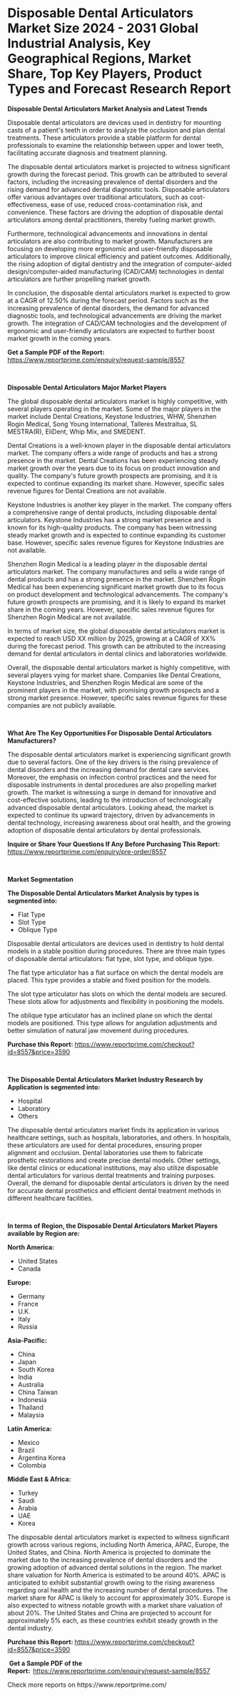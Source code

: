 <p><h1>Disposable Dental Articulators Market Size 2024 - 2031 Global Industrial Analysis, Key Geographical Regions, Market Share, Top Key Players, Product Types and Forecast Research Report</h1></p><p><strong>Disposable Dental Articulators Market Analysis and Latest Trends</strong></p>
<p><p>Disposable dental articulators are devices used in dentistry for mounting casts of a patient's teeth in order to analyze the occlusion and plan dental treatments. These articulators provide a stable platform for dental professionals to examine the relationship between upper and lower teeth, facilitating accurate diagnosis and treatment planning.</p><p>The disposable dental articulators market is projected to witness significant growth during the forecast period. This growth can be attributed to several factors, including the increasing prevalence of dental disorders and the rising demand for advanced dental diagnostic tools. Disposable articulators offer various advantages over traditional articulators, such as cost-effectiveness, ease of use, reduced cross-contamination risk, and convenience. These factors are driving the adoption of disposable dental articulators among dental practitioners, thereby fueling market growth.</p><p>Furthermore, technological advancements and innovations in dental articulators are also contributing to market growth. Manufacturers are focusing on developing more ergonomic and user-friendly disposable articulators to improve clinical efficiency and patient outcomes. Additionally, the rising adoption of digital dentistry and the integration of computer-aided design/computer-aided manufacturing (CAD/CAM) technologies in dental articulators are further propelling market growth.</p><p>In conclusion, the disposable dental articulators market is expected to grow at a CAGR of 12.50% during the forecast period. Factors such as the increasing prevalence of dental disorders, the demand for advanced diagnostic tools, and technological advancements are driving the market growth. The integration of CAD/CAM technologies and the development of ergonomic and user-friendly articulators are expected to further boost market growth in the coming years.</p></p>
<p><strong>Get a Sample PDF of the Report:&nbsp;</strong> <a href="https://www.reportprime.com/enquiry/request-sample/8557">https://www.reportprime.com/enquiry/request-sample/8557</a></p>
<p>&nbsp;</p>
<p><strong>Disposable Dental Articulators Major Market Players</strong></p>
<p><p>The global disposable dental articulators market is highly competitive, with several players operating in the market. Some of the major players in the market include Dental Creations, Keystone Industries, WHW, Shenzhen Rogin Medical, Song Young International, Talleres Mestraitua, SL MESTRA(R), EliDent, Whip Mix, and SMEDENT.</p><p>Dental Creations is a well-known player in the disposable dental articulators market. The company offers a wide range of products and has a strong presence in the market. Dental Creations has been experiencing steady market growth over the years due to its focus on product innovation and quality. The company's future growth prospects are promising, and it is expected to continue expanding its market share. However, specific sales revenue figures for Dental Creations are not available.</p><p>Keystone Industries is another key player in the market. The company offers a comprehensive range of dental products, including disposable dental articulators. Keystone Industries has a strong market presence and is known for its high-quality products. The company has been witnessing steady market growth and is expected to continue expanding its customer base. However, specific sales revenue figures for Keystone Industries are not available.</p><p>Shenzhen Rogin Medical is a leading player in the disposable dental articulators market. The company manufactures and sells a wide range of dental products and has a strong presence in the market. Shenzhen Rogin Medical has been experiencing significant market growth due to its focus on product development and technological advancements. The company's future growth prospects are promising, and it is likely to expand its market share in the coming years. However, specific sales revenue figures for Shenzhen Rogin Medical are not available.</p><p>In terms of market size, the global disposable dental articulators market is expected to reach USD XX million by 2025, growing at a CAGR of XX% during the forecast period. This growth can be attributed to the increasing demand for dental articulators in dental clinics and laboratories worldwide.</p><p>Overall, the disposable dental articulators market is highly competitive, with several players vying for market share. Companies like Dental Creations, Keystone Industries, and Shenzhen Rogin Medical are some of the prominent players in the market, with promising growth prospects and a strong market presence. However, specific sales revenue figures for these companies are not publicly available.</p></p>
<p>&nbsp;</p>
<p><strong>What Are The Key Opportunities For Disposable Dental Articulators Manufacturers?</strong></p>
<p><p>The disposable dental articulators market is experiencing significant growth due to several factors. One of the key drivers is the rising prevalence of dental disorders and the increasing demand for dental care services. Moreover, the emphasis on infection control practices and the need for disposable instruments in dental procedures are also propelling market growth. The market is witnessing a surge in demand for innovative and cost-effective solutions, leading to the introduction of technologically advanced disposable dental articulators. Looking ahead, the market is expected to continue its upward trajectory, driven by advancements in dental technology, increasing awareness about oral health, and the growing adoption of disposable dental articulators by dental professionals.</p></p>
<p><strong>Inquire or Share Your Questions If Any Before Purchasing This Report:</strong> <a href="https://www.reportprime.com/enquiry/pre-order/8557">https://www.reportprime.com/enquiry/pre-order/8557</a></p>
<p>&nbsp;</p>
<p><strong>Market Segmentation</strong></p>
<p><strong>The Disposable Dental Articulators Market Analysis by types is segmented into:</strong></p>
<p><ul><li>Flat Type</li><li>Slot Type</li><li>Oblique Type</li></ul></p>
<p><p>Disposable dental articulators are devices used in dentistry to hold dental models in a stable position during procedures. There are three main types of disposable dental articulators: flat type, slot type, and oblique type. </p><p>The flat type articulator has a flat surface on which the dental models are placed. This type provides a stable and fixed position for the models.</p><p>The slot type articulator has slots on which the dental models are secured. These slots allow for adjustments and flexibility in positioning the models.</p><p>The oblique type articulator has an inclined plane on which the dental models are positioned. This type allows for angulation adjustments and better simulation of natural jaw movement during procedures.</p></p>
<p><strong>Purchase this Report:&nbsp;</strong><a href="https://www.reportprime.com/checkout?id=8557&price=3590">https://www.reportprime.com/checkout?id=8557&price=3590</a></p>
<p>&nbsp;</p>
<p><strong>The Disposable Dental Articulators Market Industry Research by Application is segmented into:</strong></p>
<p><ul><li>Hospital</li><li>Laboratory</li><li>Others</li></ul></p>
<p><p>The disposable dental articulators market finds its application in various healthcare settings, such as hospitals, laboratories, and others. In hospitals, these articulators are used for dental procedures, ensuring proper alignment and occlusion. Dental laboratories use them to fabricate prosthetic restorations and create precise dental models. Other settings, like dental clinics or educational institutions, may also utilize disposable dental articulators for various dental treatments and training purposes. Overall, the demand for disposable dental articulators is driven by the need for accurate dental prosthetics and efficient dental treatment methods in different healthcare facilities.</p></p>
<p>&nbsp;</p>
<p><strong>In terms of Region, the Disposable Dental Articulators Market Players available by Region are:</strong></p>
<p>
    <p> <strong> North America: </strong>
        <ul>
            <li>United States</li>
            <li>Canada</li>
        </ul>
        </p> 
    <p> <strong> Europe: </strong>
        <ul>
            <li>Germany</li>
            <li>France</li>
            <li>U.K.</li>
            <li>Italy</li>
            <li>Russia</li>
        </ul>
        </p> 
    <p> <strong> Asia-Pacific: </strong>
        <ul>
            <li>China</li>
            <li>Japan</li>
            <li>South Korea</li>
            <li>India</li>
            <li>Australia</li>
            <li>China Taiwan</li>
            <li>Indonesia</li>
            <li>Thailand</li>
            <li>Malaysia</li>
        </ul>
        </p> 
    <p> <strong> Latin America: </strong>
        <ul>
            <li>Mexico</li>
            <li>Brazil</li>
            <li>Argentina Korea</li>
            <li>Colombia</li>
        </ul>
        </p> 
    <p> <strong> Middle East & Africa: </strong>
        <ul>
            <li>Turkey</li>
            <li>Saudi</li>
            <li>Arabia</li>
            <li>UAE</li>
            <li>Korea</li>
        </ul>
    </p>
    </p>
<p><p>The disposable dental articulators market is expected to witness significant growth across various regions, including North America, APAC, Europe, the United States, and China. North America is projected to dominate the market due to the increasing prevalence of dental disorders and the growing adoption of advanced dental solutions in the region. The market share valuation for North America is estimated to be around 40%. APAC is anticipated to exhibit substantial growth owing to the rising awareness regarding oral health and the increasing number of dental procedures. The market share for APAC is likely to account for approximately 30%. Europe is also expected to witness notable growth with a market share valuation of about 20%. The United States and China are projected to account for approximately 5% each, as these countries exhibit steady growth in the dental industry.</p></p>
<p><strong>Purchase this Report: </strong><a href="https://www.reportprime.com/checkout?id=8557&price=3590">https://www.reportprime.com/checkout?id=8557&price=3590</a></p>
<p>&nbsp;<strong>Get a Sample PDF of the Report:&nbsp;&nbsp;</strong><a href="https://www.reportprime.com/enquiry/request-sample/8557">https://www.reportprime.com/enquiry/request-sample/8557</a></p>
<p><strong></strong></p>
<p>Check more reports on https://www.reportprime.com/</p>